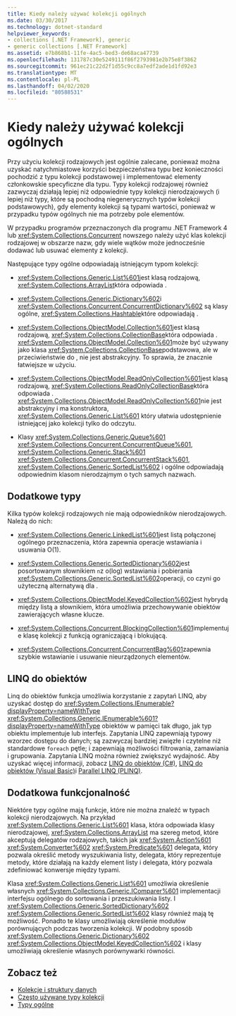 ```yaml
---
title: Kiedy należy używać kolekcji ogólnych
ms.date: 03/30/2017
ms.technology: dotnet-standard
helpviewer_keywords:
- collections [.NET Framework], generic
- generic collections [.NET Framework]
ms.assetid: e7b868b1-11fe-4ac5-bed3-de68aca47739
ms.openlocfilehash: 131787c30e5249111f86f2793981e2b75e8f3862
ms.sourcegitcommit: 961ec21c22d2f1d55c9cc8a7edf2ade1d1fd92e3
ms.translationtype: MT
ms.contentlocale: pl-PL
ms.lasthandoff: 04/02/2020
ms.locfileid: "80588531"
---
```

# <a name="when-to-use-generic-collections"></a>Kiedy należy używać kolekcji ogólnych
Przy użyciu kolekcji rodzajowych jest ogólnie zalecane, ponieważ można uzyskać natychmiastowe korzyści bezpieczeństwa typu bez konieczności pochodzić z typu kolekcji podstawowej i implementować elementy członkowskie specyficzne dla typu. Typy kolekcji rodzajowej również zazwyczaj działają lepiej niż odpowiednie typy kolekcji nierodzajowych (i lepiej niż typy, które są pochodną niegenerycznych typów kolekcji podstawowych), gdy elementy kolekcji są typami wartości, ponieważ w przypadku typów ogólnych nie ma potrzeby pole elementów.  
  
 W przypadku programów przeznaczonych dla programu .NET Framework 4 lub <xref:System.Collections.Concurrent> nowszego należy użyć klas kolekcji rodzajowej w obszarze nazw, gdy wiele wątków może jednocześnie dodawać lub usuwać elementy z kolekcji.  
  
 Następujące typy ogólne odpowiadają istniejącym typom kolekcji:  
  
- <xref:System.Collections.Generic.List%601>jest klasą rodzajową, <xref:System.Collections.ArrayList>która odpowiada .  
  
- <xref:System.Collections.Generic.Dictionary%602>i <xref:System.Collections.Concurrent.ConcurrentDictionary%602> są klasy ogólne, <xref:System.Collections.Hashtable>które odpowiadają .  
  
- <xref:System.Collections.ObjectModel.Collection%601>jest klasą rodzajową, <xref:System.Collections.CollectionBase>która odpowiada . <xref:System.Collections.ObjectModel.Collection%601>może być używany jako klasa <xref:System.Collections.CollectionBase>podstawowa, ale w przeciwieństwie do , nie jest abstrakcyjny. To sprawia, że znacznie łatwiejsze w użyciu.  
  
- <xref:System.Collections.ObjectModel.ReadOnlyCollection%601>jest klasą rodzajową, <xref:System.Collections.ReadOnlyCollectionBase>która odpowiada . <xref:System.Collections.ObjectModel.ReadOnlyCollection%601>nie jest abstrakcyjny i ma konstruktora, <xref:System.Collections.Generic.List%601> który ułatwia udostępnienie istniejącej jako kolekcji tylko do odczytu.  
  
- Klasy <xref:System.Collections.Generic.Queue%601> <xref:System.Collections.Concurrent.ConcurrentQueue%601>, <xref:System.Collections.Generic.Stack%601> <xref:System.Collections.Concurrent.ConcurrentStack%601>, <xref:System.Collections.Generic.SortedList%602> i ogólne odpowiadają odpowiednim klasom nierodzajmym o tych samych nazwach.  
  
## <a name="additional-types"></a>Dodatkowe typy  
 Kilka typów kolekcji rodzajowych nie mają odpowiedników nierodzajowych. Należą do nich:  
  
- <xref:System.Collections.Generic.LinkedList%601>jest listą połączonej ogólnego przeznaczenia, która zapewnia operacje wstawiania i usuwania O(1).  
  
- <xref:System.Collections.Generic.SortedDictionary%602>jest posortowanym słownikiem `n`z o(log) wstawiania i pobierania <xref:System.Collections.Generic.SortedList%602>operacji, co czyni go użyteczną alternatywą dla .  
  
- <xref:System.Collections.ObjectModel.KeyedCollection%602>jest hybrydą między listą a słownikiem, która umożliwia przechowywanie obiektów zawierających własne klucze.  
  
- <xref:System.Collections.Concurrent.BlockingCollection%601>implementuje klasę kolekcji z funkcją ograniczającą i blokującą.  
  
- <xref:System.Collections.Concurrent.ConcurrentBag%601>zapewnia szybkie wstawianie i usuwanie nieurządzonych elementów.  
  
## <a name="linq-to-objects"></a>LINQ do obiektów  
 Linq do obiektów funkcja umożliwia korzystanie z zapytań LINQ, aby uzyskać dostęp do <xref:System.Collections.IEnumerable?displayProperty=nameWithType> <xref:System.Collections.Generic.IEnumerable%601?displayProperty=nameWithType> obiektów w pamięci tak długo, jak typ obiektu implementuje lub interfejs. Zapytania LINQ zapewniają typowy wzorzec dostępu do danych; są zazwyczaj bardziej zwięzłe i czytelne niż standardowe `foreach` pętle; i zapewniają możliwości filtrowania, zamawiania i grupowania. Zapytania LINQ można również zwiększyć wydajność. Aby uzyskać więcej informacji, zobacz [LINQ do obiektów (C#)](../../csharp/programming-guide/concepts/linq/linq-to-objects.md), [LINQ do obiektów (Visual Basic)](../../visual-basic/programming-guide/concepts/linq/linq-to-objects.md)i [Parallel LINQ (PLINQ)](../../../docs/standard/parallel-programming/introduction-to-plinq.md).  
  
## <a name="additional-functionality"></a>Dodatkowa funkcjonalność  
 Niektóre typy ogólne mają funkcje, które nie można znaleźć w typach kolekcji nierodzajowych. Na przykład <xref:System.Collections.Generic.List%601> klasa, która odpowiada klasy nierodzajowej, <xref:System.Collections.ArrayList> ma szereg metod, które akceptują delegatów rodzajowych, takich jak <xref:System.Action%601> <xref:System.Converter%602> <xref:System.Predicate%601> delegata, który pozwala określić metody wyszukiwania listy, delegata, który reprezentuje metody, które działają na każdy element listy i delegata, który pozwala zdefiniować konwersje między typami.  
  
 Klasa <xref:System.Collections.Generic.List%601> umożliwia określenie własnych <xref:System.Collections.Generic.IComparer%601> implementacji interfejsu ogólnego do sortowania i przeszukiwania listy. I <xref:System.Collections.Generic.SortedDictionary%602> <xref:System.Collections.Generic.SortedList%602> klasy również mają tę możliwość. Ponadto te klasy umożliwiają określenie modułów porównujących podczas tworzenia kolekcji. W podobny sposób <xref:System.Collections.Generic.Dictionary%602> <xref:System.Collections.ObjectModel.KeyedCollection%602> i klasy umożliwiają określenie własnych porównywarki równości.  
  
## <a name="see-also"></a>Zobacz też

- [Kolekcje i struktury danych](../../../docs/standard/collections/index.md)
- [Często używane typy kolekcji](../../../docs/standard/collections/commonly-used-collection-types.md)
- [Typy ogólne](../../../docs/standard/generics/index.md)
